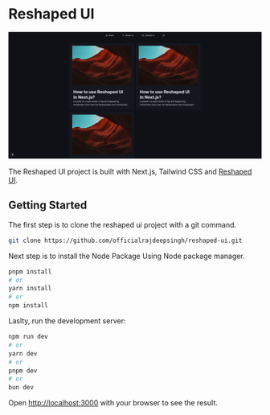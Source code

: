 # Reshaped UI 

![reshaped-ui](.github/reshapedui.png)

The Reshaped UI project is built with Next.js, Tailwind CSS and [Reshaped UI](https://reshaped.so).

## Getting Started
The first step is to clone the reshaped ui project with a git command.

```bash
git clone https://github.com/officialrajdeepsingh/reshaped-ui.git 
```
Next step is to install the Node Package Using Node package manager.

```bash
pnpm install
# or 
yarn install 
# or
npm install
```

Laslty, run the development server:

```bash
npm run dev
# or
yarn dev
# or
pnpm dev
# or
bun dev
```

Open [http://localhost:3000](http://localhost:3000) with your browser to see the result.
